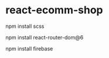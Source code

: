 # react-ecomm-shop

npm install scss

<!-- https://reactrouter.com/en/main -->
npm install react-router-dom@6 

npm install firebase
